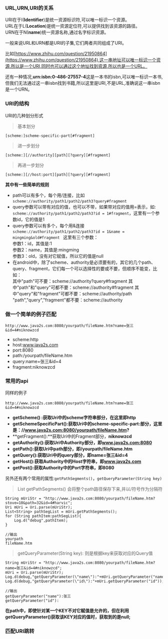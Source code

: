 
### URL,URN,URI的关系 ###

URI在于I(**Identifier**)是统一资源标识符,可以唯一标识一个资源。  
URL在于L(**Location**)是统一资源定位符,可以提供找到该资源的路径。  
URN在于N(**name**)统一资源名称,通过名字标识资源。


一般来说URL和URN都是URI的子集,它们两者共同组成了URI。

比如[https://www.zhihu.com/question/21950864](https://www.zhihu.com/question/21950864),这一串地址可以唯一标识一个资源,所以是一个URI,同时也可以通过这个地址找到资源,所以也是一个URL。

还有一种情况,**urn:isbn:0-486-27557-4**这是一本书的isbn,可以唯一标识一本书,但我们无法通过这一串isbn找到书籍,所以这里是URI,不是URL,准确说这一串isbn是一个URN。

### URI的结构 ###

URI的几种划分形式


> 基本划分

	[scheme:]scheme-specific-part[#fragment] 

> 进一步划分

    [scheme:][//authority][path][?query][#fragment]

> 再进一步划分

	[scheme:][//host:port][path][?query][#fragment] 

**其中有一些简单的规则**

- path可以有多个，每个用/连接，比如
  `scheme://authority/path1/path2/path3?query#fragment`
- query参数可以带有对应的值，也可以不带，如果带对应的值用=表示，如:
  `scheme://authority/path1/path2/path3?id = 1#fragment`，这里有一个参数id，它的值是1
- query参数可以有多个，每个用&连接
  `scheme://authority/path1/path2/path3?id = 1&name = mingming&old#fragment ` 
  这里有三个参数：  
  参数1：id，其值是:1  
  参数2：name，其值是:mingming  
  参数3：old，没有对它赋值，所以它的值是null
- 在android中，除了scheme、authority是必须要有的，其它的几个path、query、fragment，它们每一个可以选择性的要或不要，但顺序不能变，比如：  
  其中"path"可不要：scheme://authority?query#fragment
  其中"path"和"query"可都不要：scheme://authority#fragment
  其中"query"和"fragment"可都不要：scheme://authority/path
  "path","query","fragment"都不要：scheme://authority

### 做一个简单的例子匹配 ###

	http://www.java2s.com:8080/yourpath/fileName.htm?name=张三&id=4#niknowzcd  

- scheme:http
- host:www.java2s.com
- port:8080
- path:/yourpath/fileName.htm
- query:name=张三&id=4
- fragment:niknowzcd  

### 常用的api ###

同样的例子

	http://www.java2s.com:8080/yourpath/fileName.htm?name=张三&id=4#niknowzcd  

- **getScheme() :**获取Uri中的scheme字符串部分，在这里即**http**
- **getSchemeSpecificPart():**获取Uri中的scheme-specific-part:部分，这里是：**//www.java2s.com:8080/yourpath/fileName.htm?**
- **getFragment():**获取Uri中的Fragment部分，**niknowzcd**
- **getAuthority():**获取Uri中Authority部分，即**www.java2s.com:8080**
- **getPath():**获取Uri中path部分，即**/yourpath/fileName.htm**
- **getQuery():**获取Uri中的query部分，即**name=张三&id=4**
- **getHost():**获取Authority中的Host字符串，即**www.java2s.com**
- **getPost():**获取Authority中的Port字符串，即**8080**

另外还有两个常用的属性:`getPathSegments()`，`getQueryParameter(String key)`

> List<String> getPathSegments() 会将整个path路径保存下来,并以/符号作为分隔符

	String mUriStr = "http://www.java2s.com:8080/yourpath/fileName.htm?stove=10&path=32&id=4#harvic";  
	Uri mUri = Uri.parse(mUriStr);  
	List<String> pathSegList = mUri.getPathSegments();  
	for (String pathItem:pathSegList){  
	    Log.d("debug",pathItem);  
	}  
	
	//输出
	yourpath	
	fileName.htm

> getQueryParameter(String key): 则是根据key来获取对应的Query值

	String mUriStr = "http://www.java2s.com:8080/yourpath/fileName.htm?name=张三&id=4#niknowzcd";  
	mUri = Uri.parse(mUriStr);  
	Log.d(debug,"getQueryParameter(\"name\"):"+mUri.getQueryParameter("name"));  
	Log.d(debug,"getQueryParameter(\"id\"):"+mUri.getQueryParameter("id"));  

	//输出
	getQueryParameter("name"):张三
	getQueryParameter("id"):

**在path中，即使针对某一个KEY不对它赋值是允许的，但在利用getQueryParameter()获取该KEY对应的值时，获取到的是null;**

### 匹配URI跳转 ###




